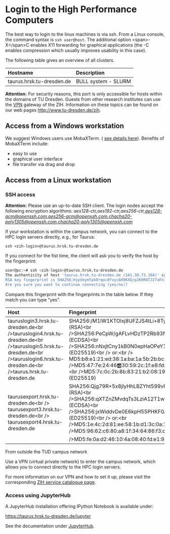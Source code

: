 # Login to the High Performance Computers



The best way to login to the linux machines is via ssh. From a Linux
console, the command syntax is `ssh user@host`. The additional option
\<span>-X\</span>C enables X11 forwarding for graphical applications
(the -C enables compression which usually improves usability in this
case).

The following table gives an overview of all clusters.

| Hostname                  | Description         |
|:--------------------------|:--------------------|
| taurus.hrsk.tu-dresden.de | BULL system - SLURM |

**Attention:** For security reasons, this port is only accessible for
hosts within the domains of TU Dresden. Guests from other research
institutes can use the
[VPN](https://tu-dresden.de/zih/dienste/service-katalog/arbeitsumgebung/zugang_datennetz/vpn)
gateway of the ZIH. Information on these topics can be found on our web
pages <http://www.tu-dresden.de/zih>.

## Access from a Windows workstation

We suggest Windows users use MobaXTerm. ( [see details
here](MobaXterm)). Benefits of MobaXTerm include:

-   easy to use
-   graphical user interface
-   file transfer via drag and drop

## Access from a Linux workstation

### SSH access

**Attention:** Please use an up-to-date SSH client. The login nodes
accept the following encryption algorithms:
*aes128-ctr,aes192-ctr,aes256-ctr,<aes128-gcm@openssh.com>,<aes256-gcm@openssh.com>,<chacha20-poly1305@openssh.com>,<chacha20-poly1305@openssh.com>*

If your workstation is within the campus network, you can connect to the
HPC login servers directly, e.g., for Taurus:

    ssh <zih-login>@taurus.hrsk.tu-dresden.de

If you connect for the fist time, the client will ask you to verify the
host by the fingerprint:

``` bash
user@pc:~# ssh <zih-login>@taurus.hrsk.tu-dresden.de
The authenticity of host 'taurus.hrsk.tu-dresden.de (141.30.73.104)' can't be established.
RSA key fingerprint is SHA256:HjpVeymTpk0rqoc8Yvyc8d9KXQ/p2K0R8TJ27aFnIL8.
Are you sure you want to continue connecting (yes/no)?
```

Compare this fingerprint with the fingerprints in the table below. If
they match you can type "yes".

<span class="twiki-macro TABLE" caption="Fingerprints"></span>

| Host                                                                                                                                                                              | Fingerprint                                                                                                                                                                                                                                                                                                                                                                                                    |
|:----------------------------------------------------------------------------------------------------------------------------------------------------------------------------------|:---------------------------------------------------------------------------------------------------------------------------------------------------------------------------------------------------------------------------------------------------------------------------------------------------------------------------------------------------------------------------------------------------------------|
| tauruslogin3.hrsk.tu-dresden.de\<br />tauruslogin4.hrsk.tu-dresden.de\<br />tauruslogin5.hrsk.tu-dresden.de\<br />tauruslogin6.hrsk.tu-dresden.de\<br />taurus.hrsk.tu-dresden.de | SHA256:/M1lW1KTOlxj8UFZJS4tLi+8TyndcDqrZfLGX7KAU8s (RSA)\<br />SHA256:PeCpW/gAFLvHDzTP2Rb93NxD+rpUsyQY8WebjQC7kz0 (ECDSA)\<br />SHA256:nNxjtCny1kB0N0epHaOPeY1YFd0ri2Dvt2CK7rOGlXg (ED25519)\<br /> or:\<br /> MD5:b8:e1:21:ed:38:1a:ba:1a:5b:2b:bc:35:31:62:21:49 (RSA)\<br />MD5:47:7e:24:46:ab:30:59:2c:1f:e8:fd:37:2a:5d:ee:25 (ECDSA)\<br />MD5:7c:0c:2b:8b:83:21:b2:08:19:93:6d:03:80:76:8a:7b (ED25519) |
| taurusexport.hrsk.tu-dresden.de\<br /> taurusexport3.hrsk.tu-dresden.de\<br /> taurusexport4.hrsk.tu-dresden.de                                                                   | SHA256:Qjg79R+5x8jlyHhLBZYht599vRk+SujnG1yT1l2dYUM (RSA)\<br />SHA256:qXTZnZMvdqTs3LziA12T1wkhNcFqTHe59fbbU67Qw3g (ECDSA)\<br />SHA256:jxWiddvDe0E6kpH55PHKF0AaBg/dQLefQaQZ2P4mb3o (ED25519)\<br /> or:\<br />MD5:1e:4c:2d:81:ee:58:1b:d1:3c:0a:18:c4:f7:0b:23:20 (RSA)\<br />MD5:96:62:c6:80:a8:1f:34:64:86:f3:cf:c5:9b:cd:af:da (ECDSA)\<br />MD5:fe:0a:d2:46:10:4a:08:40:fd:e1:99:b7:f2:06:4f:bc (ED25519)  |

From outside the TUD campus network

Use a VPN (virtual private network) to enter the campus network, which
allows you to connect directly to the HPC login servers.

For more information on our VPN and how to set it up, please visit the
corresponding [ZIH service catalogue
page](https://tu-dresden.de/zih/dienste/service-katalog/arbeitsumgebung/zugang_datennetz/vpn).

### Access using JupyterHub

A JupyterHub installation offering IPython Notebook is available under:

<https://taurus.hrsk.tu-dresden.de/jupyter>

See the documentation under [JupyterHub](JupyterHub).
